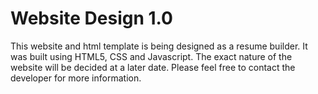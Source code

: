 # Website Design 1.0

This website and html template is being designed as a resume builder. It was built using HTML5, CSS and Javascript. The exact nature of the website will be decided at a later date. Please feel free to contact the developer for more information. 
